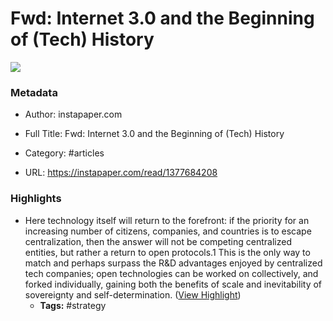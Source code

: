 # Fwd: Internet 3.0 and the Beginning of (Tech) History

![](https://readwise-assets.s3.amazonaws.com/static/images/article2.74d541386bbf.png)

### Metadata

- Author: instapaper.com
- Full Title: Fwd: Internet 3.0 and the Beginning of (Tech) History
- Category: #articles


- URL: https://instapaper.com/read/1377684208

### Highlights

- Here technology itself will return to the forefront: if the priority for an increasing number of citizens, companies, and countries is to escape centralization, then the answer will not be competing centralized entities, but rather a return to open protocols.1 This is the only way to match and perhaps surpass the R&D advantages enjoyed by centralized tech companies; open technologies can be worked on collectively, and forked individually, gaining both the benefits of scale and inevitability of sovereignty and self-determination. ([View Highlight](https://instapaper.com/read/1377684208/15161072))
    - **Tags:** #strategy
